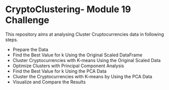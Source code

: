 # CryptoClustering- Module 19 Challenge

This repository aims at analysing Cluster Cruptocurrencies data in following steps.
- Prepare the Data
- Find the Best Value for k Using the Original Scaled DataFrame
- Cluster Cryptocurrencies with K-means Using the Original Scaled Data
- Optimize Clusters with Principal Component Analysis
- Find the Best Value for k Using the PCA Data
- Cluster the Cryptocurrencies with K-means by Using the PCA Data 
- Visualize and Compare the Results